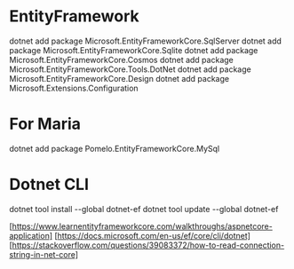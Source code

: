# EntityFramework
dotnet add package Microsoft.EntityFrameworkCore.SqlServer
dotnet add package Microsoft.EntityFrameworkCore.Sqlite
dotnet add package Microsoft.EntityFrameworkCore.Cosmos
dotnet add package Microsoft.EntityFrameworkCore.Tools.DotNet
dotnet add package Microsoft.EntityFrameworkCore.Design
dotnet add package Microsoft.Extensions.Configuration
# For Maria
dotnet add package Pomelo.EntityFrameworkCore.MySql

# Dotnet CLI
dotnet tool install --global dotnet-ef
dotnet tool update --global dotnet-ef

[https://www.learnentityframeworkcore.com/walkthroughs/aspnetcore-application]
[https://docs.microsoft.com/en-us/ef/core/cli/dotnet]
[https://stackoverflow.com/questions/39083372/how-to-read-connection-string-in-net-core]
